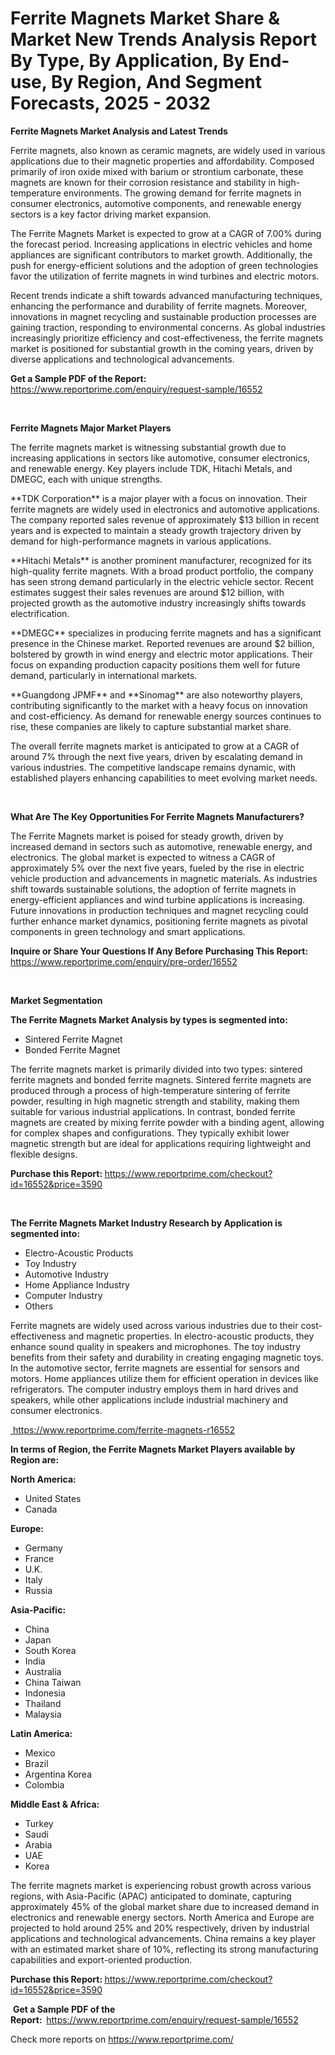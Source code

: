 <p><h1>Ferrite Magnets Market Share & Market New Trends Analysis Report By Type, By Application, By End-use, By Region, And Segment Forecasts, 2025 - 2032</h1></p><p><strong>Ferrite Magnets Market Analysis and Latest Trends</strong></p>
<p><p>Ferrite magnets, also known as ceramic magnets, are widely used in various applications due to their magnetic properties and affordability. Composed primarily of iron oxide mixed with barium or strontium carbonate, these magnets are known for their corrosion resistance and stability in high-temperature environments. The growing demand for ferrite magnets in consumer electronics, automotive components, and renewable energy sectors is a key factor driving market expansion.</p><p>The Ferrite Magnets Market is expected to grow at a CAGR of 7.00% during the forecast period. Increasing applications in electric vehicles and home appliances are significant contributors to market growth. Additionally, the push for energy-efficient solutions and the adoption of green technologies favor the utilization of ferrite magnets in wind turbines and electric motors.</p><p>Recent trends indicate a shift towards advanced manufacturing techniques, enhancing the performance and durability of ferrite magnets. Moreover, innovations in magnet recycling and sustainable production processes are gaining traction, responding to environmental concerns. As global industries increasingly prioritize efficiency and cost-effectiveness, the ferrite magnets market is positioned for substantial growth in the coming years, driven by diverse applications and technological advancements.</p></p>
<p><strong>Get a Sample PDF of the Report:&nbsp;</strong> <a href="https://www.reportprime.com/enquiry/request-sample/16552?utm_campaign=2299&utm_medium=2&utm_source=Github&utm_content=ia&utm_term=18032025&utm_id=ferrite-magnets">https://www.reportprime.com/enquiry/request-sample/16552</a></p>
<p>&nbsp;</p>
<p><strong>Ferrite Magnets Major Market Players</strong></p>
<p><p>The ferrite magnets market is witnessing substantial growth due to increasing applications in sectors like automotive, consumer electronics, and renewable energy. Key players include TDK, Hitachi Metals, and DMEGC, each with unique strengths.</p><p>**TDK Corporation** is a major player with a focus on innovation. Their ferrite magnets are widely used in electronics and automotive applications. The company reported sales revenue of approximately $13 billion in recent years and is expected to maintain a steady growth trajectory driven by demand for high-performance magnets in various applications.</p><p>**Hitachi Metals** is another prominent manufacturer, recognized for its high-quality ferrite magnets. With a broad product portfolio, the company has seen strong demand particularly in the electric vehicle sector. Recent estimates suggest their sales revenues are around $12 billion, with projected growth as the automotive industry increasingly shifts towards electrification.</p><p>**DMEGC** specializes in producing ferrite magnets and has a significant presence in the Chinese market. Reported revenues are around $2 billion, bolstered by growth in wind energy and electric motor applications. Their focus on expanding production capacity positions them well for future demand, particularly in international markets.</p><p>**Guangdong JPMF** and **Sinomag** are also noteworthy players, contributing significantly to the market with a heavy focus on innovation and cost-efficiency. As demand for renewable energy sources continues to rise, these companies are likely to capture substantial market share.</p><p>The overall ferrite magnets market is anticipated to grow at a CAGR of around 7% through the next five years, driven by escalating demand in various industries. The competitive landscape remains dynamic, with established players enhancing capabilities to meet evolving market needs.</p></p>
<p>&nbsp;</p>
<p><strong>What Are The Key Opportunities For Ferrite Magnets Manufacturers?</strong></p>
<p><p>The Ferrite Magnets market is poised for steady growth, driven by increased demand in sectors such as automotive, renewable energy, and electronics. The global market is expected to witness a CAGR of approximately 5% over the next five years, fueled by the rise in electric vehicle production and advancements in magnetic materials. As industries shift towards sustainable solutions, the adoption of ferrite magnets in energy-efficient appliances and wind turbine applications is increasing. Future innovations in production techniques and magnet recycling could further enhance market dynamics, positioning ferrite magnets as pivotal components in green technology and smart applications.</p></p>
<p><strong>Inquire or Share Your Questions If Any Before Purchasing This Report:</strong> <a href="https://www.reportprime.com/enquiry/pre-order/16552?utm_campaign=2299&utm_medium=2&utm_source=Github&utm_content=ia&utm_term=18032025&utm_id=ferrite-magnets">https://www.reportprime.com/enquiry/pre-order/16552</a></p>
<p>&nbsp;</p>
<p><strong>Market Segmentation</strong></p>
<p><strong>The Ferrite Magnets Market Analysis by types is segmented into:</strong></p>
<p><ul><li>Sintered Ferrite Magnet</li><li>Bonded Ferrite Magnet</li></ul></p>
<p><p>The ferrite magnets market is primarily divided into two types: sintered ferrite magnets and bonded ferrite magnets. Sintered ferrite magnets are produced through a process of high-temperature sintering of ferrite powder, resulting in high magnetic strength and stability, making them suitable for various industrial applications. In contrast, bonded ferrite magnets are created by mixing ferrite powder with a binding agent, allowing for complex shapes and configurations. They typically exhibit lower magnetic strength but are ideal for applications requiring lightweight and flexible designs.</p></p>
<p><strong>Purchase this Report:&nbsp;</strong><a href="https://www.reportprime.com/checkout?id=16552&price=3590&utm_campaign=2299&utm_medium=2&utm_source=Github&utm_content=ia&utm_term=18032025&utm_id=ferrite-magnets">https://www.reportprime.com/checkout?id=16552&price=3590</a></p>
<p>&nbsp;</p>
<p><strong>The Ferrite Magnets Market Industry Research by Application is segmented into:</strong></p>
<p><ul><li>Electro-Acoustic Products</li><li>Toy Industry</li><li>Automotive Industry</li><li>Home Appliance Industry</li><li>Computer Industry</li><li>Others</li></ul></p>
<p><p>Ferrite magnets are widely used across various industries due to their cost-effectiveness and magnetic properties. In electro-acoustic products, they enhance sound quality in speakers and microphones. The toy industry benefits from their safety and durability in creating engaging magnetic toys. In the automotive sector, ferrite magnets are essential for sensors and motors. Home appliances utilize them for efficient operation in devices like refrigerators. The computer industry employs them in hard drives and speakers, while other applications include industrial machinery and consumer electronics.</p></p>
<p><a href="https://www.reportprime.com/ferrite-magnets-r16552?utm_campaign=2299&utm_medium=2&utm_source=Github&utm_content=ia&utm_term=18032025&utm_id=ferrite-magnets">&nbsp;https://www.reportprime.com/ferrite-magnets-r16552</a></p>
<p><strong>In terms of Region, the Ferrite Magnets Market Players available by Region are:</strong></p>
<p>
    <p> <strong> North America: </strong>
        <ul>
            <li>United States</li>
            <li>Canada</li>
        </ul>
        </p> 
    <p> <strong> Europe: </strong>
        <ul>
            <li>Germany</li>
            <li>France</li>
            <li>U.K.</li>
            <li>Italy</li>
            <li>Russia</li>
        </ul>
        </p> 
    <p> <strong> Asia-Pacific: </strong>
        <ul>
            <li>China</li>
            <li>Japan</li>
            <li>South Korea</li>
            <li>India</li>
            <li>Australia</li>
            <li>China Taiwan</li>
            <li>Indonesia</li>
            <li>Thailand</li>
            <li>Malaysia</li>
        </ul>
        </p> 
    <p> <strong> Latin America: </strong>
        <ul>
            <li>Mexico</li>
            <li>Brazil</li>
            <li>Argentina Korea</li>
            <li>Colombia</li>
        </ul>
        </p> 
    <p> <strong> Middle East & Africa: </strong>
        <ul>
            <li>Turkey</li>
            <li>Saudi</li>
            <li>Arabia</li>
            <li>UAE</li>
            <li>Korea</li>
        </ul>
    </p>
    </p>
<p><p>The ferrite magnets market is experiencing robust growth across various regions, with Asia-Pacific (APAC) anticipated to dominate, capturing approximately 45% of the global market share due to increased demand in electronics and renewable energy sectors. North America and Europe are projected to hold around 25% and 20% respectively, driven by industrial applications and technological advancements. China remains a key player with an estimated market share of 10%, reflecting its strong manufacturing capabilities and export-oriented production.</p></p>
<p><strong>Purchase this Report: </strong><a href="https://www.reportprime.com/checkout?id=16552&price=3590&utm_campaign=2299&utm_medium=2&utm_source=Github&utm_content=ia&utm_term=18032025&utm_id=ferrite-magnets">https://www.reportprime.com/checkout?id=16552&price=3590</a></p>
<p>&nbsp;<strong>Get a Sample PDF of the Report:&nbsp;&nbsp;</strong><a href="https://www.reportprime.com/enquiry/request-sample/16552?utm_campaign=2299&utm_medium=2&utm_source=Github&utm_content=ia&utm_term=18032025&utm_id=ferrite-magnets">https://www.reportprime.com/enquiry/request-sample/16552</a></p>
<p><strong></strong></p>
<p>Check more reports on <a href="https://www.reportprime.com/?utm_campaign=2299&utm_medium=2&utm_source=Github&utm_content=ia&utm_term=18032025&utm_id=ferrite-magnets">https://www.reportprime.com/</a></p>